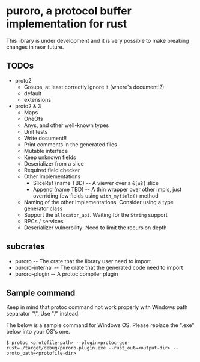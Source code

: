 # puroro, a protocol buffer implementation for rust

This library is under development and it is very possible to make breaking changes in near future.

## TODOs
- proto2
    - Groups, at least correctly ignore it (where's document!?)
    - default
    - extensions
- proto2 & 3
    - Maps
    - OneOfs
    - Anys, and other well-known types
    - Unit tests
    - Write document!!
    - Print comments in the generated files
    - Mutable interface
    - Keep unknown fields
    - Deserializer from a slice
    - Required field checker
    - Other implementations
        - SliceRef (name TBD) -- A viewer over a `&[u8]` slice
        - Append (name TBD) -- A thin wrapper over other impls, just overriding few fields using `with_myfield()` method
    - Naming of the other implementations. Consider using a type generator class
    - Support the `allocator_api`. Waiting for the `String` support
    - RPCs / services
    - Deserializer vulnerbility: Need to limit the recursion depth

## subcrates

- puroro -- The crate that the library user need to import
- puroro-internal -- The crate that the generated code need to import
- puroro-plugin -- A protoc compiler plugin

## Sample command
Keep in mind that protoc command not work properly with Windows path separator "\\". Use "/" instead.

The below is a sample command for Windows OS.
Please replace the ".exe" below into your OS's one.

```
$ protoc <protofile-path> --plugin=protoc-gen-rust=./target/debug/puroro-plugin.exe --rust_out=<output-dir> --proto_path=<protofile-dir>
```